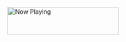 <a href="https://spotify-now-playing-one-omega.vercel.app/now-playing">
    <img src="https://spotify-now-playing-one-omega.vercel.app/now-playing" width="256" height="64" alt="Now Playing">
</a>
